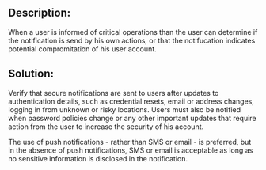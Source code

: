 ## Description:
When a user is informed of critical operations than the user can determine
if the notification is send by his own actions, or that the notifucation indicates 
potential compromitation of his user account.

## Solution:

Verify that secure notifications are sent to users after updates
to authentication details, such as credential resets, email or address changes,
logging in from unknown or risky locations. Users must also be notified when
password policies change or any other important updates that require action from the
user to increase the security of his account.

The use of push notifications - rather than SMS or email - is preferred, but in the 
absence of push notifications, SMS or email is acceptable as long as no sensitive information is disclosed in the notification.
